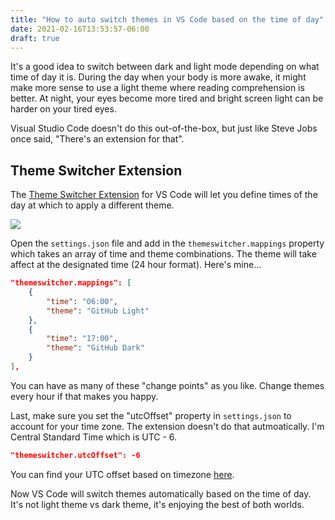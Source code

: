 ```yaml
---
title: "How to auto switch themes in VS Code based on the time of day"
date: 2021-02-16T13:53:57-06:00
draft: true
---
```


It's a good idea to switch between dark and light mode depending on what time of day it is. During the day when your body is more awake, it might make more sense to use a light theme where reading comprehension is better. At night, your eyes become more tired and bright screen light can be harder on your tired eyes.

Visual Studio Code doesn't do this out-of-the-box, but just like Steve Jobs once said, "There's an extension for that".

## Theme Switcher Extension

The [Theme Switcher Extension](https://marketplace.visualstudio.com/items?itemName=savioserra.theme-switcher) for VS Code will let you define times of the day at which to apply a different theme.

![](/media/vscode/auto-switch-themes/theme-switcher-extension.jpg)

Open the `settings.json` file and add in the `themeswitcher.mappings` property which takes an array of time and theme combinations. The theme will take affect at the designated time (24 hour format). Here's mine...

```json
"themeswitcher.mappings": [
    {
        "time": "06:00",
        "theme": "GitHub Light"
    },
    {
        "time": "17:00",
        "theme": "GitHub Dark"
    }
],
```

You can have as many of these "change points" as you like. Change themes every hour if that makes you happy.

Last, make sure you set the "utcOffset" property in `settings.json` to account for your time zone. The extension doesn't do that autmoatically. I'm Central Standard Time which is UTC - 6.

```json
"themeswitcher.utcOffset": -6
```

You can find your UTC offset based on timezone [here](https://www.timeanddate.com/time/zones/). 

Now VS Code will switch themes automatically based on the time of day. It's not light theme vs dark theme, it's enjoying the best of both worlds.


